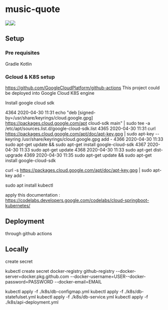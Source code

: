# music-quote

![](https://github.com/littlewing/music-quote/workflows/CI/badge.svg)![](https://github.com/littlewing/music-quote/workflows/CD/badge.svg)

## Setup 

### Pre requisites

Gradle
Kotlin

### Gcloud & K8S setup
https://github.com/GoogleCloudPlatform/github-actions 
This project could be deployed into Google Cloud K8S engine

Install google cloud sdk


 4364  2020-04-30 11:31  echo "deb [signed-by=/usr/share/keyrings/cloud.google.gpg] https://packages.cloud.google.com/apt cloud-sdk main" | sudo tee -a /etc/apt/sources.list.d/google-cloud-sdk.list
 4365  2020-04-30 11:31  curl https://packages.cloud.google.com/apt/doc/apt-key.gpg | sudo apt-key --keyring /usr/share/keyrings/cloud.google.gpg add -
 4366  2020-04-30 11:33  sudo apt-get update && sudo apt-get install google-cloud-sdk
 4367  2020-04-30 11:33  sudo apt-get update
 4368  2020-04-30 11:33  sudo apt-get dist-upgrade
 4369  2020-04-30 11:35  sudo apt-get update && sudo apt-get install google-cloud-sdk


curl -s https://packages.cloud.google.com/apt/doc/apt-key.gpg | sudo apt-key add -

sudo apt install kubectl


apply this documentation : https://codelabs.developers.google.com/codelabs/cloud-springboot-kubernetes/


## Deployment

through github actions

## Locally

create secret 

kubectl create secret docker-registry github-registry --docker-server=docker.pkg.github.com --docker-username=USER--docker-password=PASSWORD --docker-email=EMAIL


kubectl apply -f ./k8s/db-configmap.yml
kubectl apply -f ./k8s/db-statefulset.yml
kubectl apply -f ./k8s/db-service.yml
kubectl apply -f ./k8s/api-deployment.yml
